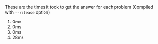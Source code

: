 These are the times it took to get the answer for each problem (Compiled with
`--release` option)

1. 0ms
2. 0ms
3. 0ms
4. 28ms
